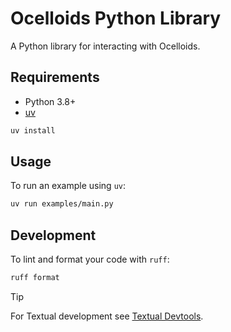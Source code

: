 # Ocelloids Python Library

A Python library for interacting with Ocelloids.

## Requirements

- Python 3.8+
- [uv](https://docs.astral.sh/uv/)

```bash
uv install
```

## Usage

To run an example using `uv`:

```bash
uv run examples/main.py
```

## Development

To lint and format your code with `ruff`:

```bash
ruff format
```

> [!TIP]
> For Textual development see [Textual Devtools](https://textual.textualize.io/guide/devtools/).
